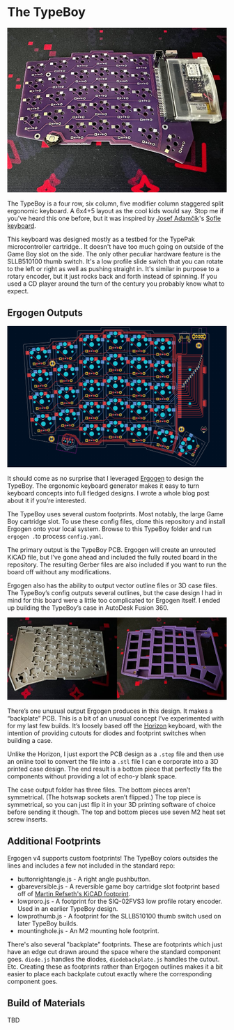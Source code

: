 # The TypeBoy

![The TypeBoy outside of its case.](../images/TypeBoy-Bare.jpg)

The TypeBoy is a four row, six column, five modifier column staggered split ergonomic keyboard. A 6x4+5 layout as the cool kids would say. Stop me if you've heard this one before, but it was inspired by [Josef Adamčík](https://josef-adamcik.cz/)'s [Sofle keyboard](https://josefadamcik.github.io/SofleKeyboard/).

This keyboard was designed mostly as a testbed for the TypePak microcontroller cartridge.. It doesn't have too much going on outside of the Game Boy slot on the side. The only other peculiar hardware feature is the SLLB510100 thumb switch. It's a low profile slide switch that you can rotate to the left or right as well as pushing straight in. It's similar in purpose to a rotary encoder, but it just rocks back and forth instead of spinning. If you used a CD player around the turn of the century you probably know what to expect.

## Ergogen Outputs

![The TypeBoy PCB Diagram.](../images/TypeBoy-Diagram.png)

It should come as no surprise that I leveraged [Ergogen](https://github.com/ergogen/ergogen) to design the TypeBoy. The ergonomic keyboard generator makes it easy to turn keyboard concepts into full fledged designs. I wrote a whole blog post about it if you’re interested.

The TypeBoy uses several custom footprints. Most notably, the large Game Boy cartridge slot. To use these config files, clone this repository and install Ergogen onto your local system. Browse to this TypeBoy folder and run `ergogen .`to process `config.yaml`.

The primary output is the TypeBoy PCB. Ergogen will create an unrouted KiCAD file, but I’ve gone ahead and included the fully routed board in the repository. The resulting Gerber files are also included if you want to run the board off without any modifications.

Ergogen also has the ability to output vector outline files or 3D case files. The TypeBoy’s config outputs several outlines, but the case design I had in mind for this board were a little too complicated tor Ergogen itself. I ended up building the TypeBoy’s case in AutoDesk Fusion 360.

![The TypeBoy's Case](../images/TypeBoy-Case.jpg)

There’s one unusual output Ergogen produces in this design. It makes a “backplate” PCB. This is a bit of an unusual concept I’ve experimented with for my last few builds. It’s loosely based off the [Horizon](https://github.com/skarrmann/horizon) keyboard, with the intention of providing cutouts for diodes and footprint switches when building a case.

Unlike the Horizon, I just export the PCB design as a `.step` file and then use an online tool to convert the file into a `.stl` file I can e corporate into a 3D printed case design. The end result is a bottom piece that perfectly fits the components without providing a lot of echo-y blank space.

The case output folder has three files. The bottom pieces aren’t symmetrical. (The hotswap sockets aren’t flipped.) The top piece is symmetrical, so you can just flip it in your 3D printing software of choice before sending it though. The top and bottom pieces use seven M2 heat set screw inserts.

## Additional Footprints

Ergogen v4 supports custom footprints! The TypeBoy colors outsides the lines and includes a few not included in the standard repo:

* buttonrightangle.js - A right angle pushbutton.
* gbareversible.js - A reversible game boy cartridge slot footprint based off of [Martin Refseth's KiCAD footprint](https://github.com/HDR/Game-Boy-KiCad-Library/blob/master/Footprints/DSL_Cartridge_Reader.kicad_mod).
* lowproro.js - A footprint for the SIQ-02FVS3 low profile rotary encoder. Used in an earlier TypeBoy design.
* lowprothumb.js - A footprint for the SLLB510100 thumb switch used on later TypeBoy builds.
* mountinghole.js - An M2 mounting hole footprint.

There's also several "backplate" footprints. These are footprints which just have an edge cut drawn around the space where the standard component goes. `diode.js` handles the diodes, `diodebackplate.js` handles the cutout. Etc. Creating these as footprints rather than Ergogen outlines makes it a bit easier to place each backplate cutout exactly where the corresponding component goes.

## Build of Materials

TBD